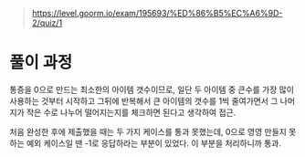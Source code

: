 > https://level.goorm.io/exam/195693/%ED%86%B5%EC%A6%9D-2/quiz/1

# 풀이 과정

통증을 0으로 만드는 최소한의 아이템 갯수이므로,
일단 두 아이템 중 큰수를 가장 많이 사용하는 것부터 시작하고
그뒤에 반복해서 큰 아이템의 갯수를 1씩 줄여가면서
그 나머지가 작은 수로 나누어 떨어지는지를 체크하면 된다고 생각하여 접근.

처음 완성한 후에 제출했을 때는 두 가지 케이스를 통과 못했는데,
0으로 영영 만들지 못하는 예외 케이스일 땐 -1로 응답하라는 부분이 있었다.
이 부분을 처리하니까 통과.

